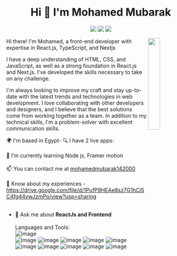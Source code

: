 <h1 align="center">Hi 👋 I'm Mohamed Mubarak </h1>
<p align="center">
    <a href="https://twitter.com/mohamedmubrk_14"><img src="https://img.shields.io/badge/twitter-%231FA1F1?style=flat&logo=twitter&logoColor=white"/></a>
    <a href="https://www.linkedin.com/in/mohamed-mubarak-142317215/"><img src="https://img.shields.io/badge/linkedin-%230177B5?style=flat&logo=linkedin&logoColor=white"/></a>
    <a href="https://www.instagram.com/mohamedmubarak1_4_2000/"><img src="https://img.shields.io/badge/instagram-%23E4415F?style=flat&logo=instagram&logoColor=white"/></a>
  </p>
  
  <img src="https://github.com/mohamedabusrea/mohamedabusrea/blob/master/profile-img.png" align="right" width="25%"/>

Hi there! I'm Mohamed, a front-end developer with expertise in React.js, TypeScript, and Nextjs

I have a deep understanding of HTML, CSS, and JavaScript, as well as a strong foundation in React.js and Next.js. I've developed the skills necessary to take on any challenge.

I'm always looking to improve my craft and stay up-to-date with the latest trends and technologies in web development. I love collaborating with other developers and designers, and I believe that the best solutions come from working together as a team. In addition to my technical skills, I'm a problem-solver with excellent communication skills.

🌍 I'm based in Egypt- 🔍 I have 2 live apps: <br /><br />
🌱 I’m currently learning Node js, Framer motion<br /><br />
📫 You can contact me at <a href="https://mail.google.com/mail/u/0/?tab=rm&ogbl#inbox">mohamedmubarak142000</a><br /><br />
📄 Know about my experiences - https://drive.google.com/file/d/1PufP9HEAe8sz7G1hClSC4fg44vwJzmPo/view?usp=sharing<br /><br />
- 💬 Ask me about **ReactJs and Frontend** <br /><br />
Languages and Tools:    
![image](https://github.com/Mohamed-Mubarak-142000/Mohamed-Mubarak-142000/assets/156623820/d5a00264-964e-4341-b282-2012c3c325f2)    
![image](https://github.com/Mohamed-Mubarak-142000/Mohamed-Mubarak-142000/assets/156623820/ef753f76-1ad0-4312-873d-971a9d8180ab)
![image](https://github.com/Mohamed-Mubarak-142000/Mohamed-Mubarak-142000/assets/156623820/e5069585-ea1f-4a3e-a2c6-c39d61740f72)
![image](https://github.com/Mohamed-Mubarak-142000/Mohamed-Mubarak-142000/assets/156623820/cafe8f9c-64b3-4867-bef6-1a66de3ecd19)
![image](https://github.com/Mohamed-Mubarak-142000/Mohamed-Mubarak-142000/assets/156623820/9717dc3a-76ee-47d8-a58b-7432a0be26e3)
![image](https://github.com/Mohamed-Mubarak-142000/Mohamed-Mubarak-142000/assets/156623820/fc913f5f-caa7-44ef-9e4c-1a3ba8bcc5b3)
![image](https://github.com/Mohamed-Mubarak-142000/Mohamed-Mubarak-142000/assets/156623820/143c71db-21a3-4493-a02b-655600b9aa58)
![image](https://github.com/Mohamed-Mubarak-142000/Mohamed-Mubarak-142000/assets/156623820/458607ce-d0e2-4de1-8a60-0c4436bef240)
![image](https://github.com/Mohamed-Mubarak-142000/Mohamed-Mubarak-142000/assets/156623820/9733e737-b8d4-47af-8442-4c6104d9508a)
![image](https://github.com/Mohamed-Mubarak-142000/Mohamed-Mubarak-142000/assets/156623820/c26e80b1-d456-4b31-9658-f99289eb09fa)
![image](https://github.com/Mohamed-Mubarak-142000/Mohamed-Mubarak-142000/assets/156623820/0d6fb4fd-6e71-4c21-adbb-2b7b42891534)

